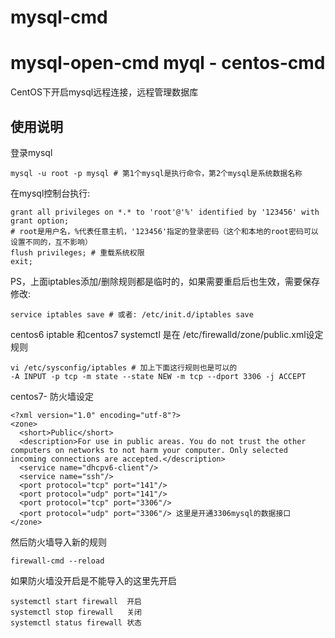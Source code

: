 # mysql-cmd
mysql-open-cmd
myql - centos-cmd
========

CentOS下开启mysql远程连接，远程管理数据库

使用说明
-----------
登录mysql
  
```
mysql -u root -p mysql # 第1个mysql是执行命令，第2个mysql是系统数据名称

```

在mysql控制台执行:

```
grant all privileges on *.* to 'root'@'%' identified by '123456' with grant option;
# root是用户名，%代表任意主机，'123456'指定的登录密码（这个和本地的root密码可以设置不同的，互不影响）
flush privileges; # 重载系统权限
exit;
```

PS，上面iptables添加/删除规则都是临时的，如果需要重启后也生效，需要保存修改:

```
service iptables save # 或者: /etc/init.d/iptables save
```
centos6 iptable 和centos7 systemctl 是在 /etc/firewalld/zone/public.xml设定规则

```
vi /etc/sysconfig/iptables # 加上下面这行规则也是可以的
-A INPUT -p tcp -m state --state NEW -m tcp --dport 3306 -j ACCEPT
```
centos7- 防火墙设定

```
<?xml version="1.0" encoding="utf-8"?>
<zone>
  <short>Public</short>
  <description>For use in public areas. You do not trust the other computers on networks to not harm your computer. Only selected incoming connections are accepted.</description>
  <service name="dhcpv6-client"/>
  <service name="ssh"/>
  <port protocol="tcp" port="141"/>
  <port protocol="udp" port="141"/>
  <port protocol="tcp" port="3306"/>
  <port protocol="udp" port="3306"/> 这里是开通3306mysql的数据接口
</zone>

```
然后防火墙导入新的规则

```
firewall-cmd --reload
```
如果防火墙没开启是不能导入的这里先开启

```
systemctl start firewall  开启
systemctl stop firewall   关闭
systemctl status firewall 状态
```





